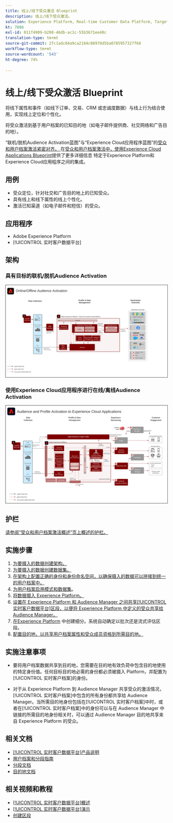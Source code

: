```yaml
---
title: 线上/线下受众激活 Blueprint
description: 线上/线下受众激活。
solution: Experience Platform, Real-time Customer Data Platform, Target, Audience Manager, Analytics, Experience Cloud Services, Data Collection
kt: 7086
exl-id: 011f4909-b208-46db-ac1c-55b3671ee48c
translation-type: tm+mt
source-git-commit: 2fc1adc04a9ca2184c88970d5ba0785957327f68
workflow-type: tm+mt
source-wordcount: '543'
ht-degree: 74%

---
```


# 线上/线下受众激活 Blueprint

将线下属性和事件（如线下订单、交易、CRM 或忠诚度数据）与线上行为结合使用，实现线上定位和个性化。

将受众激活到基于用户档案的已知目的地（如电子邮件提供商、社交网络和广告目的地）。

“联机/脱机Audience Activation蓝图”与“Experience Cloud应用程序蓝图”的[受众和用户档案激活紧密对齐。 ](platform-and-applications.md)在[受众和用户档案激活中，使用Experience Cloud Applications Blueprint](platform-and-applications.md)提供了更多详细信息   特定于Experience Platform和Experience Cloud应用程序之间的集成。

## 用例

* 受众定位，针对社交和广告目的地上的已知受众。
* 具有线上和线下属性的线上个性化。
* 激活已知渠道（如电子邮件和短信）的受众。

## 应用程序

* Adobe Experience Platform 
* [!UICONTROL 实时客户数据平台]

## 架构

### 具有目标的联机/脱机Audience Activation

<img src="assets/online_offline_activation.svg" alt="线上/线下受众激活 Blueprint 的参考架构" style="border:1px solid #4a4a4a" />
<br>

### 使用Experience Cloud应用程序进行在线/离线Audience Activation

<img src="assets/activation+apps.svg" alt="使用Experience Cloud应用程序的联机/脱机Audience Activation蓝图的参考体系结构" style="border:1px solid #4a4a4a" />

## 护栏

[请参阅“受众和用户档案激活概述”页上概述的护栏。](overview.md)

## 实施步骤

1. [为要摄入的数据创建架构。](https://experienceleague.adobe.com/docs/platform-learn/tutorials/schemas/create-a-schema.html)
1. [为要摄入的数据创建数据集。](https://experienceleague.adobe.com/docs/platform-learn/tutorials/data-ingestion/create-datasets-and-ingest-data.html)
1. [在架构上配置正确的身份和身份命名空间，以确保摄入的数据可以拼接到统一的用户档案中。](https://experienceleague.adobe.com/docs/platform-learn/tutorials/identities/label-ingest-and-verify-identity-data.html)
1. [为用户档案启用模式和数据集](https://experienceleague.adobe.com/docs/platform-learn/tutorials/profiles/bring-data-into-the-real-time-customer-profile.html)。
1. [将数据摄入 Experience Platform。](https://experienceleague.adobe.com/?recommended=ExperiencePlatform-D-1-2020.1.dataingestion)
1. [设置在 Experience Platform 和 Audience Manager 之间共享[!UICONTROL 实时客户数据平台]区段，以便将 Experience Platform 中定义的受众共享给 Audience Manager。](https://www.adobe.com/go/audiences)
1. [在Experience Platform](https://experienceleague.adobe.com/docs/platform-learn/tutorials/segments/create-segments.html?lang=zh-Hans) 中创建细分。系统自动确定以批次还是流式评估区段。
1. [配置目的地，以共享用户档案属性和受众成员资格到所需目的地。](https://experienceleague.adobe.com/docs/platform-learn/tutorials/destinations/create-destinations-and-activate-data.html)

## 实施注意事项

* 要将用户档案数据共享到目的地，您需要在目的地有效负荷中包含目的地使用的特定身份值。任何目标目的地必需的身份都必须被摄入 Platform，并配置为[!UICONTROL 实时客户档案]的身份。

* 对于从 Experience Platform 到 Audience Manager 共享受众的激活情况，[!UICONTROL 实时客户档案]中包含的所有身份都共享给 Audience Manager。当所需目的地身份包括在[!UICONTROL 实时客户档案]中时，或者在[!UICONTROL 实时客户档案]中的身份可以与在 Audience Manager 中链接的所需目的地身份相关时，可以通过 Audience Manager 目的地共享来自 Experience Platform 的受众。

## 相关文档

* [[!UICONTROL 实时客户数据平台]产品说明](https://helpx.adobe.com/cn/legal/product-descriptions/real-time-customer-data-platform.html)
* [用户档案和分段指南](https://experienceleague.adobe.com/docs/experience-platform/profile/guardrails.html?lang=zh-Hans)
* [分段文档](https://experienceleague.adobe.com/docs/experience-platform/segmentation/api/streaming-segmentation.html?lang=zh-Hans)
* [目的地文档](https://experienceleague.adobe.com/docs/experience-platform/destinations/catalog/overview.html?lang=zh-Hans)

## 相关视频和教程

* [[!UICONTROL 实时客户数据平台]概述](https://experienceleague.adobe.com/docs/platform-learn/tutorials/application-services/rtcdp/understanding-the-real-time-customer-data-platform.html?lang=zh-Hans)
* [[!UICONTROL 实时客户数据平台]演示](https://experienceleague.adobe.com/docs/platform-learn/tutorials/application-services/rtcdp/demo.html?lang=zh-Hans)
* [创建区段](https://experienceleague.adobe.com/docs/platform-learn/tutorials/segments/create-segments.html)
